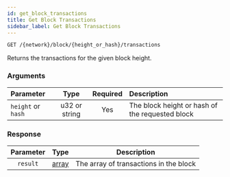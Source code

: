 ```yaml
---
id: get_block_transactions
title: Get Block Transactions
sidebar_label: Get Block Transactions
---
```


```bash title=ENDPOINT
GET /{network}/block/{height_or_hash}/transactions
```

Returns the transactions for the given block height.

### Arguments

| Parameter | Type | Required | Description                                     |
|:----------|:----:|:--------:|:------------------------------------------------|
| `height` or `hash` | u32 or string |   Yes    | The block height or hash of the requested block |

### Response

| Parameter |                    Type                    |              Description               |
|:---------:|:------------------------------------------:|:--------------------------------------:|
| `result`  | [array](../concepts/fundamentals/03_transactions.md) | The array of transactions in the block |
